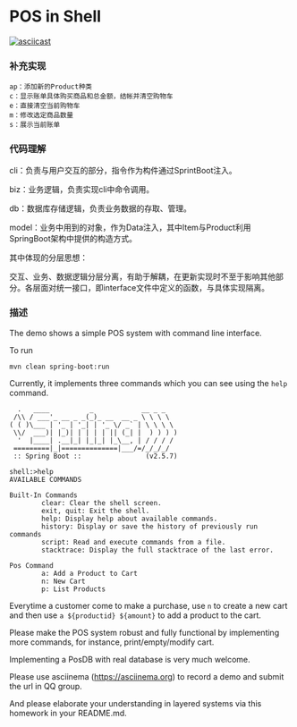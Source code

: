 # POS in Shell

[![asciicast](https://asciinema.org/a/474270.svg)](https://asciinema.org/a/474270)

### 补充实现

```
ap：添加新的Product种类
c：显示账单具体购买商品和总金额，结帐并清空购物车
e：直接清空当前购物车
m：修改选定商品数量
s：展示当前账单
```

### 代码理解

cli：负责与用户交互的部分，指令作为构件通过SprintBoot注入。

biz：业务逻辑，负责实现cli中命令调用。

db：数据库存储逻辑，负责业务数据的存取、管理。

model：业务中用到的对象，作为Data注入，其中Item与Product利用SpringBoot架构中提供的构造方式。

其中体现的分层思想：

交互、业务、数据逻辑分层分离，有助于解耦，在更新实现时不至于影响其他部分。各层面对统一接口，即interface文件中定义的函数，与具体实现隔离。

### 描述

The demo shows a simple POS system with command line interface. 

To run

```shell
mvn clean spring-boot:run
```

Currently, it implements three commands which you can see using the `help` command.

```shell
  .   ____          _            __ _ _
 /\\ / ___'_ __ _ _(_)_ __  __ _ \ \ \ \
( ( )\___ | '_ | '_| | '_ \/ _` | \ \ \ \
 \\/  ___)| |_)| | | | | || (_| |  ) ) ) )
  '  |____| .__|_| |_|_| |_\__, | / / / /
 =========|_|==============|___/=/_/_/_/
 :: Spring Boot ::                (v2.5.7)
 
shell:>help
AVAILABLE COMMANDS

Built-In Commands
        clear: Clear the shell screen.
        exit, quit: Exit the shell.
        help: Display help about available commands.
        history: Display or save the history of previously run commands
        script: Read and execute commands from a file.
        stacktrace: Display the full stacktrace of the last error.

Pos Command
        a: Add a Product to Cart
        n: New Cart
        p: List Products
```

Everytime a customer come to make a purchase, use `n` to create a new cart and then use `a ${productid} ${amount}` to add a product to the cart.

Please make the POS system robust and fully functional by implementing more commands, for instance, print/empty/modify cart.

Implementing a PosDB with real database is very much welcome. 

Please use asciinema (https://asciinema.org) to record a demo and submit the url in QQ group. 

And please elaborate your understanding in layered systems via this homework in your README.md.

